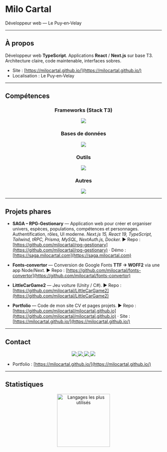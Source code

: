 # Milo Cartal

Développeur web — Le Puy‑en‑Velay

---

## À propos

Développeur web **TypeScript**. Applications **React** / **Next.js** sur base T3. Architecture claire, code maintenable, interfaces sobres.

* Site : [https://milocartal.github.io/](https://milocartal.github.io/)
* Localisation : Le Puy‑en‑Velay

---

## Compétences

<h3 align="center">Frameworks (Stack T3)</h3>

<p align="center">
  <a href="https://create.t3.gg/">
    <img src="https://skillicons.dev/icons?i=nextjs,react,tailwind,ts,prisma" />
  </a>
</p>

<h3 align="center">Bases de données</h3>

<p align="center">
    <img src="https://skillicons.dev/icons?i=mysql,sqlite,postgresql,redis" />
</p>

<h3 align="center">Outils</h3>

<p align="center">
    <img src="https://skillicons.dev/icons?i=github,git,docker,figma,vscode,pnpm" />
</p>

<h3 align="center">Autres</h3>

<p align="center">
    <img src="https://skillicons.dev/icons?i=html,css,js,nodejs,cs,cpp,unity,visualstudio,redis" />
</p>

---

## Projets phares

* **SAGA – RPG‑Gestionary** — Application web pour créer et organiser univers, espèces, populations, compétences et personnages. Authentification, rôles, UI moderne. *Next.js 15, React 19, TypeScript, Tailwind, tRPC, Prisma, MySQL, NextAuth.js, Docker.*
  ▶︎ Repo : [https://github.com/milocartal/rpg-gestionary](https://github.com/milocartal/rpg-gestionary) · Démo : [https://saga.milocartal.com](https://saga.milocartal.com)

* **Fonts‑convertor** — Conversion de Google Fonts **TTF → WOFF2** via une app Node/Next.
  ▶︎ Repo : [https://github.com/milocartal/fonts-convertor](https://github.com/milocartal/fonts-convertor)

* **LittleCarGame2** — Jeu voiture (Unity / C#).
  ▶︎ Repo : [https://github.com/milocartal/LittleCarGame2](https://github.com/milocartal/LittleCarGame2)

* **Portfolio** — Code de mon site CV et pages projets.
  ▶︎ Repo : [https://github.com/milocartal/milocartal.github.io](https://github.com/milocartal/milocartal.github.io) · Site : [https://milocartal.github.io/](https://milocartal.github.io/)

---

## Contact

<p align="center">
  <a href="https://www.linkedin.com/in/milo-cartal-43510ouides">
    <img src="https://skillicons.dev/icons?i=linkedin" />
  </a>
  <a href="https://www.instagram.com/milo.cartal/">
    <img src="https://skillicons.dev/icons?i=instagram" />
  </a>
  <a href="https://twitter.com/MiloCartal">
    <img src="https://skillicons.dev/icons?i=twitter" />
  </a>
  <a href="mailto:milo.cartal.pro@gmail.com">
    <img src="https://skillicons.dev/icons?i=gmail" />
  </a>
</p>

* Portfolio : [https://milocartal.github.io/](https://milocartal.github.io/)

---

## Statistiques

<p align="center">
  <img height="170" src="https://github-readme-stats.vercel.app/api/top-langs/?username=milocartal&layout=compact&theme=dark&hide_border=true" alt="Langages les plus utilisés"/>
</p>
